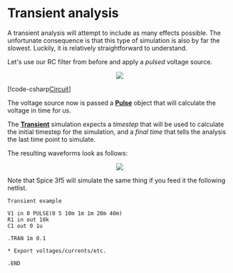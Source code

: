 # Transient analysis

A transient analysis will attempt to include as many effects possible. The unfortunate consequence is that this type of simulation is also by far the slowest. Luckily, it is relatively straightforward to understand.

Let's use our RC filter from before and apply a *pulsed* voltage source.

<p align="center"><img src="images/example_AC.svg" /></p>

[!code-csharp[Circuit](../../SpiceSharpTest/BasicExampleTests.cs#example_Transient)]

The voltage source now is passed a **[Pulse](xref:SpiceSharp.Components.Pulse)** object that will calculate the voltage in time for us.

The **[Transient](xref:SpiceSharp.Simulations.Transient)** simulation expects a *timestep* that will be used to calculate the initial timestep for the simulation, and a *final time* that tells the analysis the last time point to simulate.

The resulting waveforms look as follows:

<p align="center"><img src="images/example_TransientGraph.svg" /></p>

Note that Spice 3f5 will simulate the same thing if you feed it the following netlist.

```
Transient example

V1 in 0 PULSE(0 5 10m 1m 1m 20m 40m)
R1 in out 10k
C1 out 0 1u

.TRAN 1m 0.1

* Export voltages/currents/etc.

.END
```
